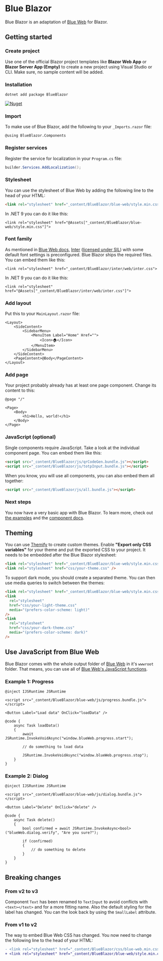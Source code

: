# Blue Blazor

Blue Blazor is an adaptation of [Blue Web](https://bruegmann.github.io/blue-web) for Blazor.

## Getting started

### Create project

Use one of the official Blazor project templates like **Blazor Web App** or **Blazor Server App (Empty)** to create a new project using Visual Studio or CLI. Make sure, no sample content will be added.

### Installation

```
dotnet add package BlueBlazor
```

[![Nuget](https://img.shields.io/nuget/v/BlueBlazor)](https://www.nuget.org/packages/BlueBlazor/)

### Import

To make use of Blue Blazor, add the following to your `_Imports.razor` file:

```razor
@using BlueBlazor.Components
```

### Register services

Register the service for localization in your `Program.cs` file:

```csharp
builder.Services.AddLocalization();
```

### Stylesheet

You can use the stylesheet of Blue Web by adding the following line to the head of your HTML:

```html
<link rel="stylesheet" href="_content/BlueBlazor/blue-web/style.min.css" />
```

In .NET 9 you can do it like this:

```razor
<link rel="stylesheet" href="@Assets["_content/BlueBlazor/blue-web/style.min.css"]">
```

### Font family

As mentioned in [Blue Web docs](https://bruegmann.github.io/blue-web/v1/typography), [Inter](https://rsms.me/inter/) ([licensed under SIL](https://github.com/rsms/inter/blob/master/LICENSE.txt)) with some default font settings is preconfigured.
Blue Blazor ships the required files. You can embed them like this:

```razor
<link rel="stylesheet" href="_content/BlueBlazor/inter/web/inter.css">
```

In .NET 9 you can do it like this:

```razor
<link rel="stylesheet" href="@Assets["_content/BlueBlazor/inter/web/inter.css"]">
```

### Add layout

Put this to your `MainLayout.razor` file:

```razor
<Layout>
    <SideContent>
        <SidebarMenu>
            <MenuItem Label="Home" Href="">
                <Icon>🏠</Icon>
            </MenuItem>
        </SidebarMenu>
    </SideContent>
    <PageContent>@Body</PageContent>
</Layout>
```

### Add page

Your project probably already has at least one page component. Change its content to this:

```razor
@page "/"

<Page>
    <Body>
        <h1>Hello, world!</h1>
    </Body>
</Page>

```

### JavaScript (optional)

Single components require JavaScript. Take a look at the individual component page. You can embed them like this:

```html
<script src="_content/BlueBlazor/js/qrCodeGen.bundle.js"></script>
<script src="_content/BlueBlazor/js/totpInput.bundle.js"></script>
```

When you know, you will use all components, you can also embed them all together:

```html
<script src="_content/BlueBlazor/js/all.bundle.js"></script>
```

### Next steps

You now have a very basic app with Blue Blazor. To learn more, check out [the examples](https://github.com/bruegmann/blue-blazor/tree/master/examples) and the [component docs](https://bruegmann.github.io/blue-blazor/).

## Theming

You can use [Themify](https://github.com/bruegmann/themify) to create custom themes. Enable **"Export only CSS variables"** for your theme and put the exported CSS to your project.
It needs to be embedded after the Blue Blazor stylesheet:

```html
<link rel="stylesheet" href="_content/BlueBlazor/blue-web/style.min.css" />
<link rel="stylesheet" href="css/your-theme.css" />
```

To support dark mode, you should create a separated theme. You can then use media queries to switch between the themes:

```html
<link rel="stylesheet" href="_content/BlueBlazor/blue-web/style.min.css" />
<link
  rel="stylesheet"
  href="css/your-light-theme.css"
  media="(prefers-color-scheme: light)"
/>
<link
  rel="stylesheet"
  href="css/your-dark-theme.css"
  media="(prefers-color-scheme: dark)"
/>
```

## Use JavaScript from Blue Web

Blue Blazor comes with the whole output folder of [Blue Web](https://bruegmann.github.io/blue-web) in it's `wwwroot` folder.
That means, you can use all of [Blue Web's JavaScript functions](https://bruegmann.github.io/blue-web/v1/js).

### Example 1: Progress

```razor
@inject IJSRuntime JSRuntime

<script src="_content/BlueBlazor/blue-web/js/progress.bundle.js"></script>

<Button Label="Load data" OnClick="loadData" />

@code {
    async Task loadData()
    {
        await JSRuntime.InvokeVoidAsync("window.blueWeb.progress.start");

        // do something to load data

        JSRuntime.InvokeVoidAsync("window.blueWeb.progress.stop");
    }
}
```

### Example 2: Dialog

```razor
@inject IJSRuntime JSRuntime

<script src="_content/BlueBlazor/blue-web/js/dialog.bundle.js"></script>

<Button Label="Delete" OnClick="delete" />

@code {
    async Task delete()
    {
        bool confirmed = await JSRuntime.InvokeAsync<bool>("blueWeb.dialog.verify", "Are you sure?");

        if (confirmed)
        {
            // do something to delete
        }
    }
}
```

## Breaking changes

### From v2 to v3

Component `Text` has been renamed to `TextInput` to avoid conflicts with `<text></text>` and for a more fitting name. Also the default styling for the label has changed. You can the look back by using the `SmallLabel` attribute.

### From v1 to v2

The way to embed Blue Web CSS has changed. You now need to change the following line to the head of your HTML:

```diff
- <link rel="stylesheet" href="_content/BlueBlazor/css/blue-web.min.css" />
+ <link rel="stylesheet" href="_content/BlueBlazor/blue-web/style.min.css" />
```
